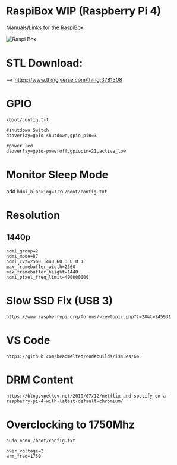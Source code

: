# RaspiBox WIP (Raspberry Pi 4)
Manuals/Links for the RaspiBox

![Raspi Box](https://cdn.thingiverse.com/renders/ce/10/85/bb/08/bf6fef603f6cb21949797557faec39fd_preview_featured.jpg "Raspi Box")


# STL Download:
--> https://www.thingiverse.com/thing:3781308


# GPIO

`/boot/config.txt` 

```
#shutdown Switch
dtoverlay=gpio-shutdown,gpio_pin=3

#power led
dtoverlay=gpio-poweroff,gpiopin=21,active_low
```

# Monitor Sleep Mode
add `hdmi_blanking=1` to `/boot/config.txt`  

# Resolution

## 1440p
```
hdmi_group=2
hdmi_mode=87
hdmi_cvt=2560 1440 60 3 0 0 1
max_framebuffer_width=2560
max_framebuffer_height=1440
hdmi_pixel_freq_limit=400000000
```

# Slow SSD Fix (USB 3)
`https://www.raspberrypi.org/forums/viewtopic.php?f=28&t=245931`


# VS Code
`https://github.com/headmelted/codebuilds/issues/64`

# DRM Content
`https://blog.vpetkov.net/2019/07/12/netflix-and-spotify-on-a-raspberry-pi-4-with-latest-default-chromium/`

# Overclocking to 1750Mhz
`sudo nano /boot/config.txt`

```
over_voltage=2
arm_freq=1750
```
